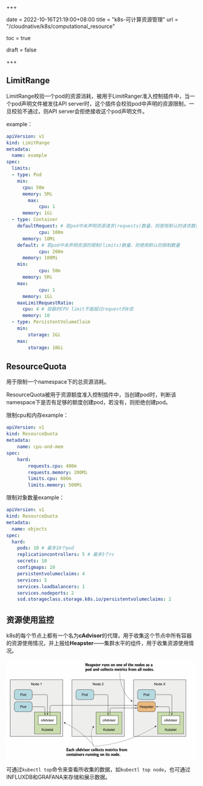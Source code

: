 +++

date = 2022-10-16T21:19:00+08:00
title = "k8s-可计算资源管理"
url = "/cloudnative/k8s/computational_resource"

toc = true

draft = false

+++



## LimitRange

LimitRange校验一个pod的资源消耗，被用于LimitRanger准入控制插件中，当一个pod声明文件被发往API server时，这个插件会校验pod中声明的资源限制，一旦校验不通过，则API server会拒绝接收这个pod声明文件。

example：

```yaml
apiVersion: v1
kind: LimitRange
metadata:
  name: example
spec:
  limits:
  - type: Pod
    min:
      cpu: 50m
      memory: 5Mi
		max: 
			cpu: 1
      memory: 1Gi
  - type: Container
    defaultRequest: # 若pod中未声明资源请求(requests)数量，则使用默认的请求数量
			cpu: 100m
      memory: 10Mi
    default: # 若pod中未声明资源的限制(limits)数量，则使用默认的限制数量
			cpu: 200m
      memory: 100Mi
    min:
			cpu: 50m
      memory: 5Mi
    max:
			cpu: 1
      memory: 1Gi
    maxLimitRequestRatio:
      cpu: 4 # 容器的CPU limit不能超过request的4倍
      memory: 10
  - type: PersistentVolumeClaim
  	min:
    	storage: 1Gi
  	max:
    	storage: 10Gi
```

## ResourceQuota

用于限制一个namespace下的总资源消耗。

ResourceQuota被用于资源额度准入控制插件中，当创建pod时，判断该namespace下是否有足够的额度创建pod，若没有，则拒绝创建pod。

限制cpu和内存example：

```yaml
apiVersion: v1
kind: ResourceQuota
metadata:
	name: cpu-and-mem
spec:
	hard:
		requests.cpu: 400m
		requests.memory: 200Mi
		limits.cpu: 600m
		limits.memory: 500Mi
```

限制对象数量example：

```yaml
apiVersion: v1
kind: ResourceQuota
metadata:
  name: objects
spec:
  hard:
    pods: 10 # 最多10个pod
    replicationcontrollers: 5 # 最多5个rc
    secrets: 10
    configmaps: 10
    persistentvolumeclaims: 4
    services: 5
    services.loadbalancers: 1
    services.nodeports: 2
    ssd.storageclass.storage.k8s.io/persistentvolumeclaims: 2
```

## 资源使用监控

k8s的每个节点上都有一个名为**cAdvisor**的代理，用于收集这个节点中所有容器的资源使用情况，并上报给**Heapster**——集群水平的组件，用于收集资源使用情况。

![](https://raw.githubusercontent.com/stong1994/images/master/picgo/202210161528539.png)

可通过`kubectl top`命令来查看所收集的数据，如`kubectl top node`，也可通过INFLUXDB和GRAFANA来存储和展示数据。